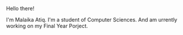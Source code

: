 Hello there!
 
 I'm Malaika Atiq. 
 I'm a student of Computer Sciences. 
 And am urrently working on my Final Year Porject.

